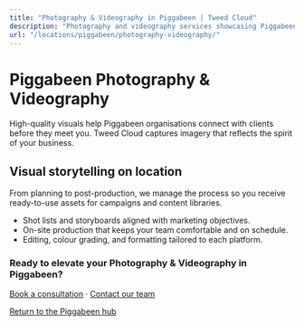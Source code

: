 ```yaml
---
title: "Photography & Videography in Piggabeen | Tweed Cloud"
description: "Photography and videography services showcasing Piggabeen teams, products, and places."
url: "/locations/piggabeen/photography-videography/"
---
```


# Piggabeen Photography & Videography

High-quality visuals help Piggabeen organisations connect with clients before they meet you. Tweed Cloud captures imagery that reflects the spirit of your business.

## Visual storytelling on location

From planning to post-production, we manage the process so you receive ready-to-use assets for campaigns and content libraries.

- Shot lists and storyboards aligned with marketing objectives.
- On-site production that keeps your team comfortable and on schedule.
- Editing, colour grading, and formatting tailored to each platform.

### Ready to elevate your Photography & Videography in Piggabeen?

[Book a consultation](/consultation/) · [Contact our team](/contact/)

[Return to the Piggabeen hub](/locations/piggabeen/)
